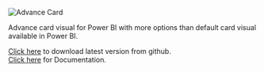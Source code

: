 ![Advance Card](https://i.imgur.com/Dup9tlt.png) 

Advance card visual for Power BI with more options than default card visual available in Power BI.

[Click here](https://github.com/bhavesh-jadav/Advance-Card/releases) to download latest version from github.  
[Click here](https://github.com/bhavesh-jadav/Advance-Card/wiki) for Documentation.
